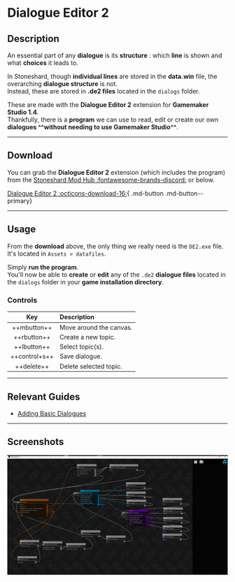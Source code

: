 # Dialogue Editor 2

## Description

An essential part of any **dialogue** is its **structure** : which **line** is shown and what **choices** it leads to.  

In Stoneshard, though **individual lines** are stored in the **data.win** file, the overarching **dialogue structure** is not.  
Instead, these are stored in **.de2 files** located in the `dialogs` folder.

These are made with the **Dialogue Editor 2** extension for **Gamemaker Studio 1.4**.  
Thankfully, there is a **program** we can use to read, edit or create our own **dialogues ^^without needing to use Gamemaker Studio^^**.

---

## Download

You can grab the **Dialogue Editor 2** extension (which includes the program) from the [Stoneshard Mod Hub :fontawesome-brands-discord:](https://discord.gg/YxfRKYUuht) or below.

[Dialogue Editor 2 :octicons-download-16:](../downloads/DialogEditor2.0.zip){ .md-button .md-button--primary}

---

## Usage

From the **download** above, the only thing we really need is the `DE2.exe` file.  
It's located in `Assets > datafiles`.

Simply **run the program**.  
You'll now be able to **create** or **edit** any of the `.de2` **dialogue files** located in the `dialogs` folder in your **game installation directory**.

### Controls

| Key | Description |
| :---: | :--- |
| ++mbutton++ | Move around the canvas. |
| ++rbutton++ | Create a new topic. |
| ++lbutton++ | Select topic(s). |
| ++control+s++ | Save dialogue. |
| ++delete++ | Delete selected topic. |

---

## Relevant Guides

- [Adding Basic Dialogues](../guides/adding-new-dialogue.md)

---

## Screenshots

![Dialogue Editor 2](../img/screenshots/dialogeditor2.png "An example dialogue")
